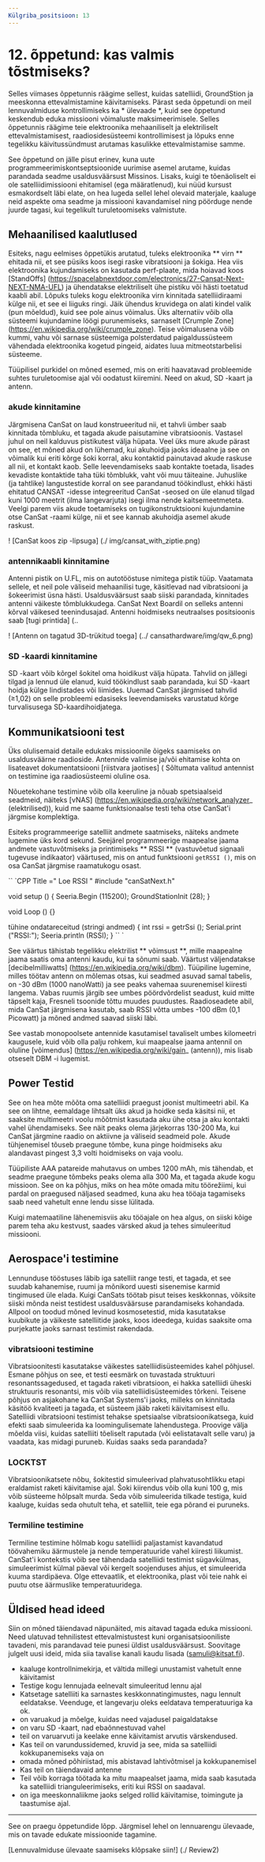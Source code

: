 ```yaml
---
Külgriba_positsioon: 13
---
```


# 12. õppetund: kas valmis tõstmiseks?

Selles viimases õppetunnis räägime sellest, kuidas satelliidi, GroundStion ja meeskonna ettevalmistamine käivitamiseks. Pärast seda õppetundi on meil lennuvalmiduse kontrollimiseks ka * ülevaade *, kuid see õppetund keskendub eduka missiooni võimaluste maksimeerimisele. Selles õppetunnis räägime teie elektroonika mehaaniliselt ja elektriliselt ettevalmistamisest, raadiosidesüsteemi kontrollimisest ja lõpuks enne tegelikku käivitussündmust arutamas kasulikke ettevalmistamise samme. 


See õppetund on jälle pisut erinev, kuna uute programmeerimiskontseptsioonide uurimise asemel arutame, kuidas parandada seadme usaldusväärsust Missinos. Lisaks, kuigi te tõenäoliselt ei ole satelliidimissiooni ehitamisel (ega määratlenud), kui nüüd kursust esmakordselt läbi elate, on hea lugeda sellel lehel olevaid materjale, kaaluge neid aspekte oma seadme ja missiooni kavandamisel ning pöörduge nende juurde tagasi, kui tegelikult turuletoomiseks valmistute.

## Mehaanilised kaalutlused

Esiteks, nagu eelmises õppetükis arutatud, tuleks elektroonika ** virn ** ehitada nii, et see püsiks koos isegi raske vibratsiooni ja šokiga. Hea viis elektroonika kujundamiseks on kasutada perf-plaate, mida hoiavad koos [StandOffs] (https://spacelabnextdoor.com/electronics/27-Cansat-Next-NEXT-NMA-UFL) ja ühendatakse elektriliselt ühe pistiku või hästi toetatud kaabli abil. Lõpuks tuleks kogu elektroonika virn kinnitada satelliidiraami külge nii, et see ei liiguks ringi. Jäik ühendus kruvidega on alati kindel valik (pun mõeldud), kuid see pole ainus võimalus. Üks alternatiiv võib olla süsteemi kujundamine löögi purunemiseks, sarnaselt [Crumple Zone] (https://en.wikipedia.org/wiki/crumple_zone). Teise võimalusena võib kummi, vahu või sarnase süsteemiga polsterdatud paigaldussüsteem vähendada elektroonika kogetud pingeid, aidates luua mitmeotstarbelisi süsteeme.

Tüüpilisel purkidel on mõned esemed, mis on eriti haavatavad probleemide suhtes turuletoomise ajal või oodatust kiiremini. Need on akud, SD -kaart ja antenn. 

### akude kinnitamine

Järgmisena CanSat on laud konstrueeritud nii, et tahvli ümber saab kinnitada tõmbluku, et tagada akude paisutamine vibratsioonis. Vastasel juhul on neil kalduvus pistikutest välja hüpata. Veel üks mure akude pärast on see, et mõned akud on lühemad, kui akuhoidja jaoks ideaalne ja see on võimalik kui eriti kõrge šoki korral, aku kontaktid painutavad akude raskuse all nii, et kontakt kaob. Selle leevendamiseks saab kontakte toetada, lisades kevadiste kontaktide taha tüki tõmblukk, vaht või muu täiteaine. Juhuslike (ja tahtlike) langustestide korral on see parandanud töökindlust, ehkki hästi ehitatud CANSAT -idesse integreeritud CanSat -seosed on üle elanud tilgad kuni 1000 meetrit (ilma langevarjuta) isegi ilma nende kaitsemeetmeteta. Veelgi parem viis akude toetamiseks on tugikonstruktsiooni kujundamine otse CanSat -raami külge, nii et see kannab akuhoidja asemel akude raskust.

! [CanSat koos zip -lipsuga] (./ img/cansat_with_ziptie.png)


### antennikaabli kinnitamine

Antenni pistik on U.FL, mis on autotööstuse nimitega pistik tüüp. Vaatamata sellele, et neil pole väliseid mehaanilisi tuge, käsitlevad nad vibratsiooni ja šokeerimist üsna hästi. Usaldusväärsust saab siiski parandada, kinnitades antenni väikeste tõmblukkudega. CanSat Next Boardil on selleks antenni kõrval väikesed teenindusajad. Antenni hoidmiseks neutraalses positsioonis saab [tugi printida] (..

! [Antenn on tagatud 3D-trükitud toega] (../ cansathardware/img/qw_6.png)

### SD -kaardi kinnitamine

SD -kaart võib kõrgel šokitel oma hoidikust välja hüpata. Tahvlid on jällegi tilgad ja lennud üle elanud, kuid töökindlust saab parandada, kui SD -kaart hoidja külge lindistades või liimides. Uuemad CanSat järgmised tahvlid (≥1,02) on selle probleemi edasiseks leevendamiseks varustatud kõrge turvalisusega SD-kaardihoidjatega.

## Kommunikatsiooni test

Üks olulisemaid detaile edukaks missioonile õigeks saamiseks on usaldusväärne raadioside. Antennide valimise ja/või ehitamise kohta on lisateavet dokumentatsiooni [riistvara jaotises] ( Sõltumata valitud antennist on testimine iga raadiosüsteemi oluline osa. 

Nõuetekohane testimine võib olla keeruline ja nõuab spetsiaalseid seadmeid, näiteks [vNAS] (https://en.wikipedia.org/wiki/network_analyzer_ (elektrilised)), kuid me saame funktsionaalse testi teha otse CanSat'i järgmise komplektiga. 

Esiteks programmeerige satelliit andmete saatmiseks, näiteks andmete lugemine üks kord sekund. Seejärel programmeerige maapealse jaama andmete vastuvõtmiseks ja printimiseks ** RSSI ** (vastuvõetud signaali tugevuse indikaator) väärtused, mis on antud funktsiooni `getRSSI ()`, mis on osa CanSat järgmise raamatukogu osast.

`` `CPP Title =" Loe RSSI "
#include "canSatNext.h"

void setup () {
  Seeria.Begin (115200);
  GroundStationInit (28);
}

void Loop () {}

tühine ondatareceitud (stringi andmed)
{
  int rssi = getrSsi ();
  Serial.print ("RSSI:");
  Seeria.println (RSSI);
}
`` `

See väärtus tähistab tegelikku elektrilist ** võimsust **, mille maapealne jaama saatis oma antenni kaudu, kui ta sõnumi saab. Väärtust väljendatakse [decibelmilliwatts] (https://en.wikipedia.org/wiki/dbm). Tüüpiline lugemine, milles töötav antenn on mõlemas otsas, kui seadmed asuvad samal tabelis, on -30 dBm (1000 nanoWatti) ja see peaks vahemaa suurenemisel kiiresti langema. Vabas ruumis järgib see umbes pöördvõrdelist seadust, kuid mitte täpselt kaja, Fresneli tsoonide tõttu muudes puudustes. Raadioseadete abil, mida CanSat järgmisena kasutab, saab RSSI võtta umbes -100 dBm (0,1 Picowatt) ja mõned andmed saavad siiski läbi. 

See vastab monopoolsete antennide kasutamisel tavaliselt umbes kilomeetri kaugusele, kuid võib olla palju rohkem, kui maapealse jaama antennil on oluline [võimendus] (https://en.wikipedia.org/wiki/gain_ (antenn)), mis lisab otseselt DBM -i lugemist.

## Power Testid

See on hea mõte mõõta oma satelliidi praegust joonist multimeetri abil. Ka see on lihtne, eemaldage lihtsalt üks akud ja hoidke seda käsitsi nii, et saaksite multimeetri voolu mõõtmist kasutada aku ühe otsa ja aku kontakti vahel ühendamiseks. See näit peaks olema järjekorras 130-200 Ma, kui CanSat järgmine raadio on aktiivne ja väliseid seadmeid pole. Akude tühjenemisel tõuseb praegune tõmbe, kuna pinge hoidmiseks aku alandavast pingest 3,3 volti hoidmiseks on vaja voolu.

Tüüpiliste AAA patareide mahutavus on umbes 1200 mAh, mis tähendab, et seadme praegune tõmbeks peaks olema alla 300 Ma, et tagada akude kogu missioon. See on ka põhjus, miks on hea mõte omada mitu töörežiimi, kui pardal on praegused näljased seadmed, kuna aku hea tööaja tagamiseks saab need vahetult enne lendu sisse lülitada.

Kuigi matemaatiline lähenemisviis aku tööajale on hea algus, on siiski kõige parem teha aku kestvust, saades värsked akud ja tehes simuleeritud missiooni.

## Aerospace'i testimine

Lennunduse tööstuses läbib iga satelliit range testi, et tagada, et see suudab kahanemise, ruumi ja mõnikord uuesti sisenemise karmid tingimused üle elada. Kuigi CanSats töötab pisut teises keskkonnas, võiksite siiski mõnda neist testidest usaldusväärsuse parandamiseks kohandada. Allpool on toodud mõned levinud kosmosetestid, mida kasutatakse kuubikute ja väikeste satelliitide jaoks, koos ideedega, kuidas saaksite oma purjekatte jaoks sarnast testimist rakendada.

### vibratsiooni testimine

Vibratsioonitesti kasutatakse väikestes satelliidisüsteemides kahel põhjusel. Esmane põhjus on see, et testi eesmärk on tuvastada struktuuri resonantssagedused, et tagada raketi vibratsioon, ei hakka satelliidi üheski struktuuris resonantsi, mis võib viia satelliidisüsteemides tõrkeni. Teisene põhjus on asjakohane ka CanSat Systems'i jaoks, milleks on kinnitada käsitöö kvaliteeti ja tagada, et süsteem jääb raketi käivitamisest ellu. Satelliidi vibratsiooni testimist tehakse spetsiaalse vibratsioonikatsega, kuid efekti saab simuleerida ka loomingulisemate lahendustega. Proovige välja mõelda viisi, kuidas satelliiti tõeliselt raputada (või eelistatavalt selle varu) ja vaadata, kas midagi puruneb. Kuidas saaks seda parandada?

### LOCKTST

Vibratsioonikatsete nõbu, šokitestid simuleerivad plahvatusohtlikku etapi eraldamist raketi käivitamise ajal. Šoki kiirendus võib olla kuni 100 g, mis võib süsteeme hõlpsalt murda. Seda võib simuleerida tilkade testiga, kuid kaaluge, kuidas seda ohutult teha, et satelliit, teie ega põrand ei puruneks.

### Termiline testimine

Termiline testimine hõlmab kogu satelliidi paljastamist kavandatud töövahemiku äärmustele ja nende temperatuuride vahel kiiresti liikumist. CanSat'i kontekstis võib see tähendada satelliidi testimist sügavkülmas, simuleerimist külmal päeval või kergelt soojenduses ahjus, et simuleerida kuuma stardipäeva. Olge ettevaatlik, et elektroonika, plast või teie nahk ei puutu otse äärmuslike temperatuuridega.

## Üldised head ideed

Siin on mõned täiendavad näpunäited, mis aitavad tagada eduka missiooni. Need ulatuvad tehnilistest ettevalmistustest kuni organisatsiooniliste tavadeni, mis parandavad teie punesi üldist usaldusväärsust. Soovitage julgelt uusi ideid, mida siia tavalise kanali kaudu lisada (samuli@kitsat.fi).

- kaaluge kontrollnimekirja, et vältida millegi unustamist vahetult enne käivitamist
- Testige kogu lennujada eelnevalt simuleeritud lennu ajal
- Katsetage satelliiti ka sarnastes keskkonnatingimustes, nagu lennult eeldatakse. Veenduge, et langevarju oleks eeldatava temperatuuriga ka ok.
- on varuakud ja mõelge, kuidas need vajadusel paigaldatakse
- on varu SD -kaart, nad ebaõnnestuvad vahel
- teil on varuarvuti ja keelake enne käivitamist arvutis värskendused.
- Kas teil on varundussidemed, kruvid ja see, mida sa satelliidi kokkupanemiseks vaja on
- omada mõned põhiriistad, mis abistavad lahtivõtmisel ja kokkupanemisel
- Kas teil on täiendavaid antenne
- Teil võib korraga töötada ka mitu maapealset jaama, mida saab kasutada ka satelliidi trianguleerimiseks, eriti kui RSSI on saadaval.
- on iga meeskonnaliikme jaoks selged rollid käivitamise, toimingute ja taastumise ajal.

---

See on praegu õppetundide lõpp. Järgmisel lehel on lennuarengu ülevaade, mis on tavade edukate missioonide tagamine.

[Lennuvalmiduse ülevaate saamiseks klõpsake siin!] (./ Review2)